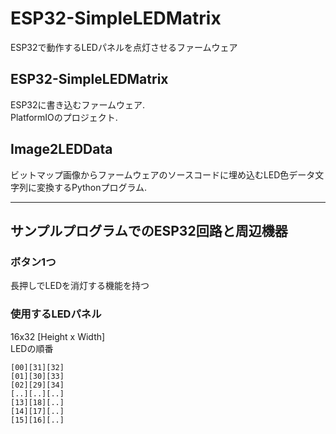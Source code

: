 # ESP32-SimpleLEDMatrix
 
ESP32で動作するLEDパネルを点灯させるファームウェア  

## ESP32-SimpleLEDMatrix
ESP32に書き込むファームウェア.  
PlatformIOのプロジェクト.

## Image2LEDData
ビットマップ画像からファームウェアのソースコードに埋め込むLED色データ文字列に変換するPythonプログラム.  

---
## サンプルプログラムでのESP32回路と周辺機器
### ボタン1つ
長押しでLEDを消灯する機能を持つ

### 使用するLEDパネル
16x32 [Height x Width]  
LEDの順番  
```
[00][31][32]  
[01][30][33]  
[02][29][34]  
[..][..][..]  
[13][18][..]  
[14][17][..]  
[15][16][..]  
```
